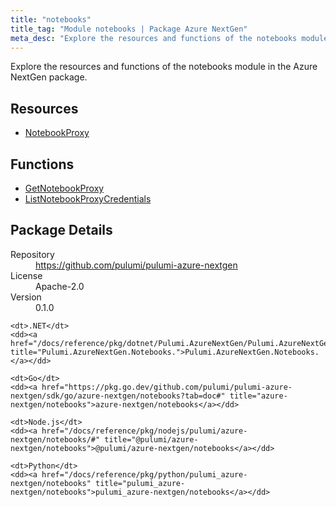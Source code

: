 ```yaml
---
title: "notebooks"
title_tag: "Module notebooks | Package Azure NextGen"
meta_desc: "Explore the resources and functions of the notebooks module in the Azure NextGen package."
---
```


<!-- WARNING: this file was generated by Pulumi Docs Generator. -->
<!-- Do not edit by hand unless you're certain you know what you are doing! -->

Explore the resources and functions of the notebooks module in the Azure NextGen package.

<h2 id="resources">Resources</h2>
<ul class="api">
    <li><a href="notebookproxy" title="NotebookProxy"><span class="symbol resource"></span>NotebookProxy</a></li>
</ul>

<h2 id="functions">Functions</h2>
<ul class="api">
    <li><a href="getnotebookproxy" title="GetNotebookProxy"><span class="symbol function"></span>GetNotebookProxy</a></li>
    <li><a href="listnotebookproxycredentials" title="ListNotebookProxyCredentials"><span class="symbol function"></span>ListNotebookProxyCredentials</a></li>
</ul>

<h2 id="package-details">Package Details</h2>
<dl class="package-details">
	<dt>Repository</dt>
	<dd><a href="https://github.com/pulumi/pulumi-azure-nextgen">https://github.com/pulumi/pulumi-azure-nextgen</a></dd>
	<dt>License</dt>
	<dd>Apache-2.0</dd>
	<dt>Version</dt>
	<dd>0.1.0</dd>
</dl>



<dl class="tabular">

    <dt>.NET</dt>
    <dd><a href="/docs/reference/pkg/dotnet/Pulumi.AzureNextGen/Pulumi.AzureNextGen.Notebooks..html" title="Pulumi.AzureNextGen.Notebooks.">Pulumi.AzureNextGen.Notebooks.</a></dd>

    <dt>Go</dt>
    <dd><a href="https://pkg.go.dev/github.com/pulumi/pulumi-azure-nextgen/sdk/go/azure-nextgen/notebooks?tab=doc#" title="azure-nextgen/notebooks">azure-nextgen/notebooks</a></dd>

    <dt>Node.js</dt>
    <dd><a href="/docs/reference/pkg/nodejs/pulumi/azure-nextgen/notebooks/#" title="@pulumi/azure-nextgen/notebooks">@pulumi/azure-nextgen/notebooks</a></dd>

    <dt>Python</dt>
    <dd><a href="/docs/reference/pkg/python/pulumi_azure-nextgen/notebooks" title="pulumi_azure-nextgen/notebooks">pulumi_azure-nextgen/notebooks</a></dd>

</dl>

